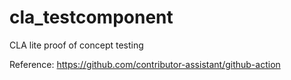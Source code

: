 # cla_testcomponent
CLA lite proof of concept testing

Reference: https://github.com/contributor-assistant/github-action
